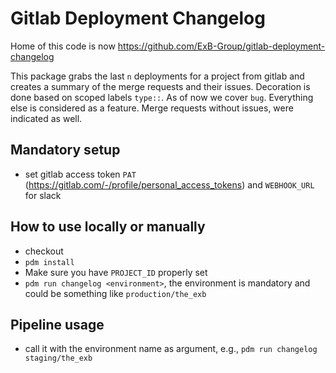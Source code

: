 # Gitlab Deployment Changelog

Home of this code is now https://github.com/ExB-Group/gitlab-deployment-changelog 

This package grabs the last `n` deployments for a project from gitlab and creates a summary of the merge requests
and their issues. Decoration is done based on scoped labels `type::`. As of now we cover `bug`. Everything else is
considered as a feature. Merge requests without issues, were indicated as well.

## Mandatory setup 

- set gitlab access token `PAT` (https://gitlab.com/-/profile/personal_access_tokens)  and `WEBHOOK_URL` for slack

## How to use locally or manually

- checkout
- `pdm install`
- Make sure you have `PROJECT_ID` properly set
- `pdm run changelog <environment>`, the environment is mandatory and could be something like `production/the_exb` 

## Pipeline usage

- call it with the environment name as argument, e.g., `pdm run changelog staging/the_exb`
